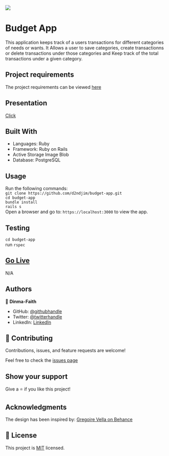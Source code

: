 ![](https://img.shields.io/badge/Microverse-blueviolet)

# Budget App

This application keeps track of a users transactions for different categories of needs or wants. It Allows a user to save categories, create transactionns or delete transactions under those categories and Keep track of the total transactions under a given category.

## Project requirements

The project requirements can be viewed [here](https://github.com/microverseinc/curriculum-rails/blob/main/capstone/rails_capstone.md)

## Presentation

[Click](https://dinmabudget.herokuapp.com/)

## Built With

- Languages: Ruby
- Framework: Ruby on Rails
- Active Storage Image Blob
- Database: PostgreSQL

## Usage

Run the following commands:</br>
`git clone https://github.com/d2ndjim/budget-app.git`</br>
`cd budget-app`</br>
`bundle install`</br>
`rails s`</br>
Open a browser and go to: `https://localhost:3000` to view the app.

## Testing

`cd budget-app`</br>
run `rspec`

## [Go Live](https://dinma-budget.herokuapp.com/)

N/A

## Authors

👤 **Dinma-Faith**

- GitHub: [@githubhandle](https://github.com/Dinma-Faith)
- Twitter: [@twitterhandle](https://twitter.com/phayte_p)
- LinkedIn: [LinkedIn](https://linkedin.com/in/chidinma-faith)

## 🤝 Contributing

Contributions, issues, and feature requests are welcome!

Feel free to check the [issues page](https://github.com/d2ndjim/budget-app/issues)

## Show your support

Give a ⭐️ if you like this project!

## Acknowledgments

The design has been inspired by: [Gregoire Vella on Behance](https://www.behance.net/gregoirevella)


## 📝 License

This project is [MIT](./license.md) licensed.
